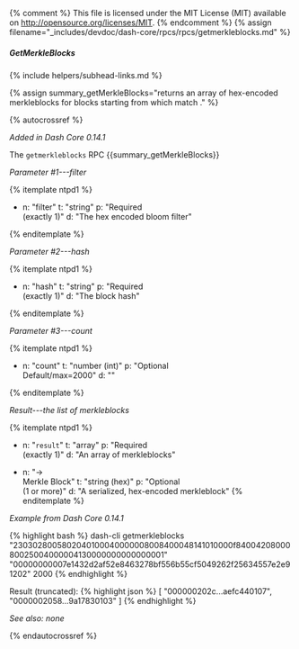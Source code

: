 {% comment %}
This file is licensed under the MIT License (MIT) available on
http://opensource.org/licenses/MIT.
{% endcomment %}
{% assign filename="_includes/devdoc/dash-core/rpcs/rpcs/getmerkleblocks.md" %}
<!--__-->

##### GetMerkleBlocks
{% include helpers/subhead-links.md %}

{% assign summary_getMerkleBlocks="returns an array of hex-encoded merkleblocks for <count> blocks starting from <hash> which match <filter>." %}

{% autocrossref %}

*Added in Dash Core 0.14.1*

The `getmerkleblocks` RPC {{summary_getMerkleBlocks}}

*Parameter #1---filter*

{% itemplate ntpd1 %}
- n: "filter"
  t: "string"
  p: "Required<br>(exactly 1)"
  d: "The hex encoded bloom filter"

{% enditemplate %}

*Parameter #2---hash*

{% itemplate ntpd1 %}
- n: "hash"
  t: "string"
  p: "Required<br>(exactly 1)"
  d: "The block hash"

{% enditemplate %}

*Parameter #3---count*

{% itemplate ntpd1 %}
- n: "count"
  t: "number (int)"
  p: "Optional<br>Default/max=2000"
  d: ""

{% enditemplate %}

*Result---the list of merkleblocks*

{% itemplate ntpd1 %}
- n: "`result`"
  t: "array"
  p: "Required<br>(exactly 1)"
  d: "An array of merkleblocks"

- n: "→<br>Merkle Block"
  t: "string (hex)"
  p: "Optional<br>(1 or more)"
  d: "A serialized, hex-encoded merkleblock"
{% enditemplate %}

*Example from Dash Core 0.14.1*

{% highlight bash %}
dash-cli getmerkleblocks \
	"2303028005802040100040000008008400048141010000f8400420800080025004000004130000000000000001" \
	"00000000007e1432d2af52e8463278bf556b55cf5049262f25634557e2e91202"
	2000
{% endhighlight %}

Result (truncated):
{% highlight json %}
[
  "000000202c...aefc440107",
  "0000002058...9a17830103"
]
{% endhighlight %}

*See also: none*

{% endautocrossref %}

